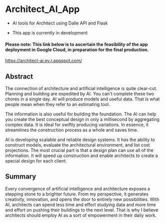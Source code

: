 # Architect_AI_App
- AI tools for Architect using Dalle API and Flask
* This app is currently in development

#### Please note: This link below is to ascertain the feasibility of the app deployment in Google Cloud, in preparation for the final production.
https://architect-ai.ey.r.appspot.com/

## Abstract
The connection of architecture and artificial intelligence is quite clear-cut. 
Planning and building are expedited by AI. You can't complete these two chores in a single day. 
AI will produce models and useful data. That is what people mean when they refer to an estimating tool.

The information is also useful for building the foundation. 
The AI can help you create the best conceptual design in only a millisecond by aggregating complex data. 
It is ideal for swiftly producing variations. In essence, 
it streamlines the construction process as a whole and saves time.

AI is developing scalable and reliable design systems. It has the ability to construct models, evaluate the architectural environment, and list cost projections. 
The most crucial part is that a design plan can use all of the information. 
It will speed up construction and enable architects to create a special design for each client.

## Summary
Every convergence of artificial intelligence and architecture exposes a stepping stone to a brighter future. 
From my perspective, it generates creativity, innovation, and opens the door to entirely new possibilities. 
With AI, architects can spend less time and effort studying data and more time and effort on pushing their buildings to the next level. 
That is why I believe architects should employ AI as a sort of empowerment in their daily work.
